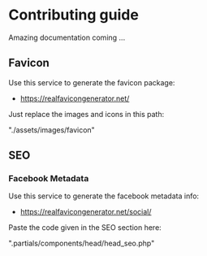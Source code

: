 # Contributing guide

Amazing documentation coming ...


## Favicon

Use this service to generate the favicon package:

- https://realfavicongenerator.net/

Just replace the images and icons in this path:

"./assets/images/favicon"

## SEO

### Facebook Metadata

Use this service to generate the facebook metadata info:

- https://realfavicongenerator.net/social/

Paste the code given in the SEO section here:

".partials/components/head/head_seo.php"
